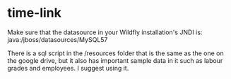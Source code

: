 # time-link
Make sure that the datasource in your Wildfly installation's JNDI is: java:/jboss/datasources/MySQL57

There is a sql script in the /resources folder that is the same as the one on the google drive, but it also has important sample data in it such as labour grades and employees.  I suggest using it.